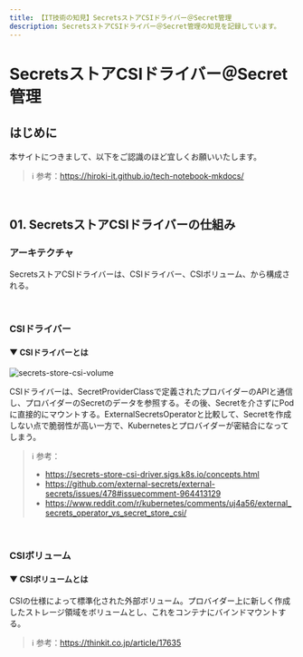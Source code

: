 ```yaml
---
title: 【IT技術の知見】SecretsストアCSIドライバー＠Secret管理
description: SecretsストアCSIドライバー＠Secret管理の知見を記録しています。
---
```


# SecretsストアCSIドライバー＠Secret管理

## はじめに

本サイトにつきまして、以下をご認識のほど宜しくお願いいたします。

> ℹ️ 参考：https://hiroki-it.github.io/tech-notebook-mkdocs/

<br>

## 01. SecretsストアCSIドライバーの仕組み

### アーキテクチャ

SecretsストアCSIドライバーは、CSIドライバー、CSIボリューム、から構成される。

<br>

### CSIドライバー

#### ▼ CSIドライバーとは


![secrets-store-csi-volume](https://raw.githubusercontent.com/hiroki-it/tech-notebook/master/images/secrets-store-csi-volume.png)


CSIドライバーは、SecretProviderClassで定義されたプロバイダーのAPIと通信し、プロバイダーのSecretのデータを参照する。その後、Secretを介さずにPodに直接的にマウントする。ExternalSecretsOperatorと比較して、Secretを作成しない点で脆弱性が高い一方で、Kubernetesとプロバイダーが密結合になってしまう。

> ℹ️ 参考：
> 
> - https://secrets-store-csi-driver.sigs.k8s.io/concepts.html
> - https://github.com/external-secrets/external-secrets/issues/478#issuecomment-964413129
> - https://www.reddit.com/r/kubernetes/comments/uj4a56/external_secrets_operator_vs_secret_store_csi/

<br>

### CSIボリューム

#### ▼ CSIボリュームとは

CSIの仕様によって標準化された外部ボリューム。プロバイダー上に新しく作成したストレージ領域をボリュームとし、これをコンテナにバインドマウントする。

> ℹ️ 参考：https://thinkit.co.jp/article/17635

<br>
